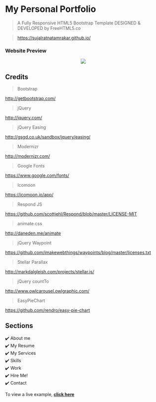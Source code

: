 # My Personal Portfolio
> A Fully Responsive HTML5 Bootstrap Template
> DESIGNED & DEVELOPED by FreeHTML5.co

> https://sujalratnatamrakar.github.io/

### Website Preview
<p align="center">
  <kbd>
    <a href="https://sujalratnatamrakar.github.io/" target="_blank"><img src="examples/preview.gif">
  </a>
  </kbd>
</p>

## Credits

> Bootstrap

http://getbootstrap.com/

> jQuery

http://jquery.com/

> jQuery Easing

http://gsgd.co.uk/sandbox/jquery/easing/

> Modernizr

http://modernizr.com/

> Google Fonts

https://www.google.com/fonts/

> Icomoon

https://icomoon.io/app/

> Respond JS

https://github.com/scottjehl/Respond/blob/master/LICENSE-MIT

> animate.css

http://daneden.me/animate

> jQuery Waypoint

https://github.com/imakewebthings/waypoints/blog/master/licenses.txt

> Stellar Parallax

http://markdalgleish.com/projects/stellar.js/

> jQuery countTo

http://www.owlcarousel.owlgraphic.com/

> EasyPieChart

https://github.com/rendro/easy-pie-chart


## Sections
✔️ About me\
✔️ My Resume\
✔️ My Services \
✔️ Skills \
✔️ Work\
✔️ Hire Me!\
✔️ Contact

To view a live example, **[click here](https://sujalratnatamrakar.github.io/)**

